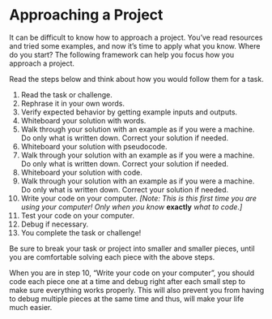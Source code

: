 # Approaching a Project

It can be difficult to know how to approach a project. You’ve read resources and tried some examples, and now it’s time to apply what you know. Where do you start? The following framework can help you focus how you approach a project.

Read the steps below and think about how you would follow them for a task.

1.  Read the task or challenge.
2.  Rephrase it in your own words.
3.  Verify expected behavior by getting example inputs and outputs.
4.  Whiteboard your solution with words.
5.  Walk through your solution with an example as if you were a machine. Do only what is written down. Correct your solution if needed.
6.  Whiteboard your solution with pseudocode.
7.  Walk through your solution with an example as if you were a machine. Do only what is written down. Correct your solution if needed.
8.  Whiteboard your solution with code.
9.  Walk through your solution with an example as if you were a machine. Do only what is written down. Correct your solution if needed.
10.  Write your code on your computer. _\[Note: This is this first time you are using your computer! Only when you know_ **exactly** _what to code.\]_
11.  Test your code on your computer.
12.  Debug if necessary.
13.  You complete the task or challenge!

Be sure to break your task or project into smaller and smaller pieces, until you are comfortable solving each piece with the above steps.

When you are in step 10, “Write your code on your computer”, you should code each piece one at a time and debug right after each small step to make sure everything works properly. This will also prevent you from having to debug multiple pieces at the same time and thus, will make your life much easier.